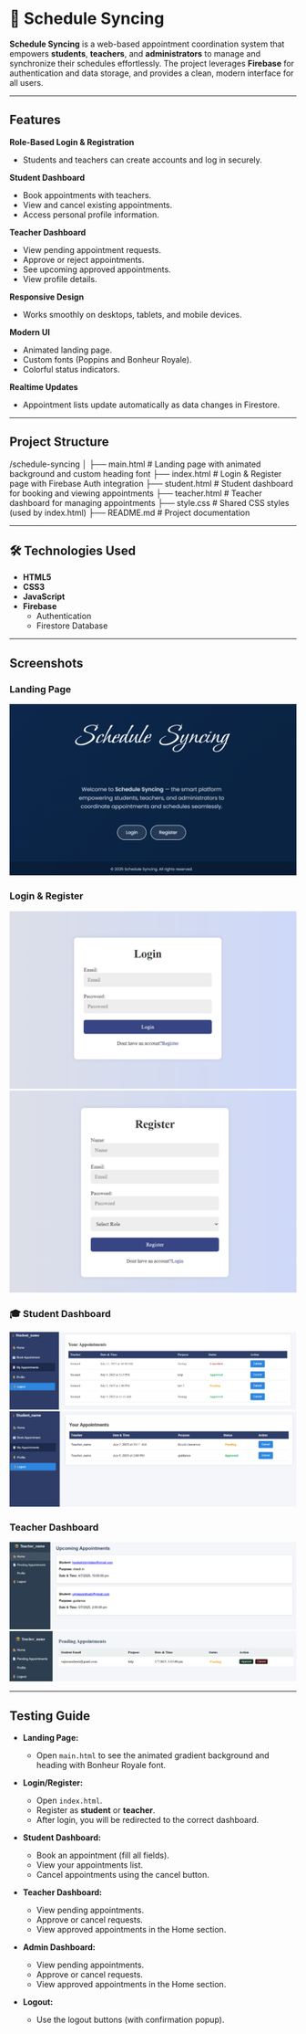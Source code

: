 # 📅 Schedule Syncing

**Schedule Syncing** is a web-based appointment coordination system that empowers **students**, **teachers**, and **administrators** to manage and synchronize their schedules effortlessly. The project leverages **Firebase** for authentication and data storage, and provides a clean, modern interface for all users.

---

## Features

 **Role-Based Login & Registration**
- Students and teachers can create accounts and log in securely.

 **Student Dashboard**
- Book appointments with teachers.
- View and cancel existing appointments.
- Access personal profile information.

 **Teacher Dashboard**
- View pending appointment requests.
- Approve or reject appointments.
- See upcoming approved appointments.
- View profile details.

 **Responsive Design**
- Works smoothly on desktops, tablets, and mobile devices.

 **Modern UI**
- Animated landing page.
- Custom fonts (Poppins and Bonheur Royale).
- Colorful status indicators.

**Realtime Updates**
- Appointment lists update automatically as data changes in Firestore.

---

## Project Structure
/schedule-syncing
│
├── main.html # Landing page with animated background and custom heading font
├── index.html # Login & Register page with Firebase Auth integration
├── student.html # Student dashboard for booking and viewing appointments
├── teacher.html # Teacher dashboard for managing appointments
├── style.css # Shared CSS styles (used by index.html)
├── README.md # Project documentation

---

## 🛠️ Technologies Used

- **HTML5**
- **CSS3**
- **JavaScript**
- **Firebase**
  - Authentication
  - Firestore Database

---
##  Screenshots

###  Landing Page
![Landing Page](images/1.png)

###  Login & Register
![Login](images/2.png)
![Register](images/3.png)

### 🎓 Student Dashboard
![Student Dashboard](images/5.png)
![Student Dashboard](images/6.png)

### Teacher Dashboard
![Teacher Dashboard](images/7.png)
![Teacher Dashboard](images/8.png)

---
## Testing Guide

- **Landing Page:**
  - Open `main.html` to see the animated gradient background and heading with Bonheur Royale font.

- **Login/Register:**
  - Open `index.html`.
  - Register as **student** or **teacher**.
  - After login, you will be redirected to the correct dashboard.

- **Student Dashboard:**
  - Book an appointment (fill all fields).
  - View your appointments list.
  - Cancel appointments using the cancel button.

- **Teacher Dashboard:**
  - View pending appointments.
  - Approve or cancel requests.
  - View approved appointments in the Home section.
  
- **Admin Dashboard:**
  - View pending appointments.
  - Approve or cancel requests.
  - View approved appointments in the Home section.


- **Logout:**
  - Use the logout buttons (with confirmation popup).

